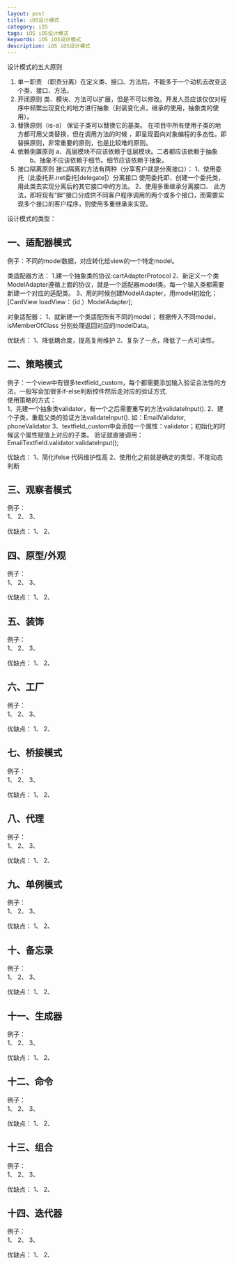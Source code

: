 ```yaml
---
layout: post
title: iOS设计模式
category: iOS
tags: iOS iOS设计模式
keywords: iOS iOS设计模式
description: iOS iOS设计模式
---
```


设计模式的五大原则
1. 单一职责
（职责分离）在定义类、接口、方法后，不能多于一个动机去改变这个类、接口、方法。
2. 开闭原则
类、模块、方法可以扩展，但是不可以修改。开发人员应该仅仅对程序中频繁出现变化的地方进行抽象（封装变化点，继承的使用，抽象类的使用）。
3. 替换原则（is-a）
保证子类可以替换它的基类。
在项目中所有使用子类的地方都可用父类替换，但在调用方法的时候 ，即呈现面向对象编程的多态性。即替换原则，非常重要的原则，也是比较难的原则。
4. 依赖倒置原则
a、高层模块不应该依赖于低层模块。二者都应该依赖于抽象
　　b、抽象不应该依赖于细节。细节应该依赖于抽象。
5. 接口隔离原则
接口隔离的方法有两种（分享客户就是分离接口）：
1、使用委托（此委托非.net委托[delegate]）分离接口
使用委托即，创建一个委托类，用此类去实现分离后的其它接口中的方法。
2、使用多重继承分离接口、
此方法，即将现有“胖”接口分成供不同客户程序调用的两个或多个接口，而需要实现多个接口的客户程序，则使用多重继承来实现。


设计模式的类型：  


## 一、适配器模式
例子：不同的model数据，对应转化给view的一个特定model。

类适配器方法：
1.建一个抽象类的协议:cartAdapterProtocol
2、新定义一个类ModelAdapter遵循上面的协议，就是一个适配器model类。每一个输入类都需要新建一个对应的适配类。
3、用的时候创建ModelAdapter，用model初始化；
[CardView loadView：（id <adapterProtocol>）ModelAdapter];  

对象适配器：
1、就新建一个类适配所有不同的model；
根据传入不同model，isMemberOfClass 分别处理返回对应的modelData。

优缺点：
1、降低耦合度，提高复用维护
2、复杂了一点，降低了一点可读性。

## 二、策略模式  

例子：一个view中有很多textfield_custom，每个都需要添加输入验证合法性的方法，一般写会加很多if-else判断控件然后走对应的验证方式.  
使用策略的方式：  
1、先建一个抽象类validator，有一个之后需要重写的方法validateInput().
2、建个子类，重载父类的验证方法validateInput(). 如：EmailValidator, phoneValidator
3、textfield_custom中会添加一个属性：validator；初始化的时候这个属性赋值上对应的子类。
验证就直接调用：EmailTextfield.validator.validateInput();  

优缺点：
1、简化ifelse 代码维护性高
2、使用化之前就是确定的类型，不能动态判断  

## 三、观察者模式  

例子：   
1、
2、
3、

优缺点：
1、
2、


## 四、原型/外观  

例子：   
1、
2、
3、

优缺点：
1、
2、


## 五、装饰  

例子：   
1、
2、
3、

优缺点：
1、
2、


## 六、工厂  

例子：   
1、
2、
3、

优缺点：
1、
2、

## 七、桥接模式

例子：   
1、
2、
3、

优缺点：
1、
2、

## 八、代理  

例子：   
1、
2、
3、

优缺点：
1、
2、


## 九、单例模式  

例子：   
1、
2、
3、

优缺点：
1、
2、


## 十、备忘录  

例子：   
1、
2、
3、

优缺点：
1、
2、


## 十一、生成器  

例子：   
1、
2、
3、

优缺点：
1、
2、

## 十二、命令  

例子：   
1、
2、
3、

优缺点：
1、
2、

## 十三、组合  

例子：   
1、
2、
3、

优缺点：
1、
2、

## 十四、迭代器  

例子：   
1、
2、
3、

优缺点：
1、
2、



